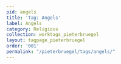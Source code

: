 ```yaml
---
pid: angels
title: 'Tag: Angels'
label: Angels
category: Religious
collection: worktags_pieterbruegel
layout: tagpage_pieterbruegel
order: '001'
permalink: "/pieterbruegel/tags/angels/"
---
```

